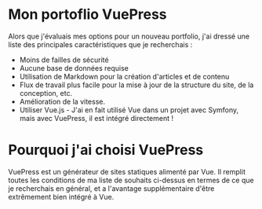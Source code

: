 # Mon portoflio VuePress

Alors que j'évaluais mes options pour un nouveau portfolio, j'ai dressé une liste des principales caractéristiques que je recherchais :

- Moins de failles de sécurité
- Aucune base de données requise
- Utilisation de Markdown pour la création d'articles et de contenu
- Flux de travail plus facile pour la mise à jour de la structure du site, de la conception, etc.
- Amélioration de la vitesse. 
- Utiliser Vue.js - J'ai en fait utilisé Vue dans un projet avec Symfony, mais avec VuePress, il est intégré directement !

# Pourquoi j'ai choisi VuePress

VuePress est un générateur de sites statiques alimenté par Vue. Il remplit toutes les conditions de ma liste de souhaits ci-dessus en termes de ce que je recherchais en général, et a l'avantage supplémentaire d'être extrêmement bien intégré à Vue.
